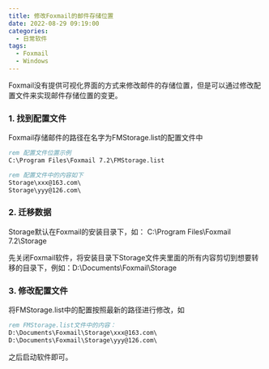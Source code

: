 ```yaml
---
title: 修改Foxmail的邮件存储位置
date: 2022-08-29 09:19:00 
categories:
  - 日常软件
tags:
  - Foxmail
  - Windows
---
```


Foxmail没有提供可视化界面的方式来修改邮件的存储位置，但是可以通过修改配置文件来实现邮件存储位置的变更。

<!-- more -->

### 1. 找到配置文件

Foxmail存储邮件的路径在名字为FMStorage.list的配置文件中

```bat
rem 配置文件位置示例
C:\Program Files\Foxmail 7.2\FMStorage.list

rem 配置文件中的内容如下
Storage\xxx@163.com\
Storage\yyy@126.com\
```

### 2. 迁移数据
Storage默认在Foxmail的安装目录下，如：
C:\Program Files\Foxmail 7.2\Storage

先关闭Foxmail软件，将安装目录下Storage文件夹里面的所有内容剪切到想要转移的目录下，例如：D:\Documents\Foxmail\Storage

### 3. 修改配置文件
将FMStorage.list中的配置按照最新的路径进行修改，如

```bat
rem FMStorage.list文件中的内容：
D:\Documents\Foxmail\Storage\xxx@163.com\
D:\Documents\Foxmail\Storage\yyy@126.com\
```

之后启动软件即可。